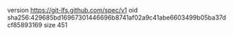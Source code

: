 version https://git-lfs.github.com/spec/v1
oid sha256:429685bd16967301446696b8741af02a9c41abe6603499b05ba37dcf85893169
size 451
